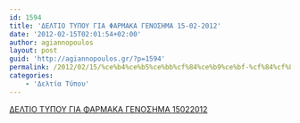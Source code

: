 ```yaml
---
id: 1594
title: 'ΔΕΛΤΙΟ ΤΥΠΟΥ ΓΙΑ ΦΑΡΜΑΚΑ ΓΕΝΟΣΗΜΑ 15-02-2012'
date: '2012-02-15T02:01:54+02:00'
author: agiannopoulos
layout: post
guid: 'http://agiannopoulos.gr/?p=1594'
permalink: /2012/02/15/%ce%b4%ce%b5%ce%bb%cf%84%ce%b9%ce%bf-%cf%84%cf%85%cf%80%ce%bf%cf%85-%ce%b3%ce%b9%ce%b1-%cf%86%ce%b1%cf%81%ce%bc%ce%b1%ce%ba%ce%b1-%ce%b3%ce%b5%ce%bd%ce%bf%cf%83%ce%b7%ce%bc%ce%b1-15-02-2012/
categories:
    - 'Δελτία Τύπου'
---
```


[ΔΕΛΤΙΟ ΤΥΠΟΥ ΓΙΑ ΦΑΡΜΑΚΑ ΓΕΝΟΣΗΜΑ 15022012](/wp-content/uploads/2012/04/ceb4ceb5cebbcf84ceb9cebf-cf84cf85cf80cebfcf85-ceb3ceb9ceb1-cf86ceb1cf81cebcceb1cebaceb1-ceb3ceb5cebdcebfcf83ceb7cebcceb1-15022012.doc)